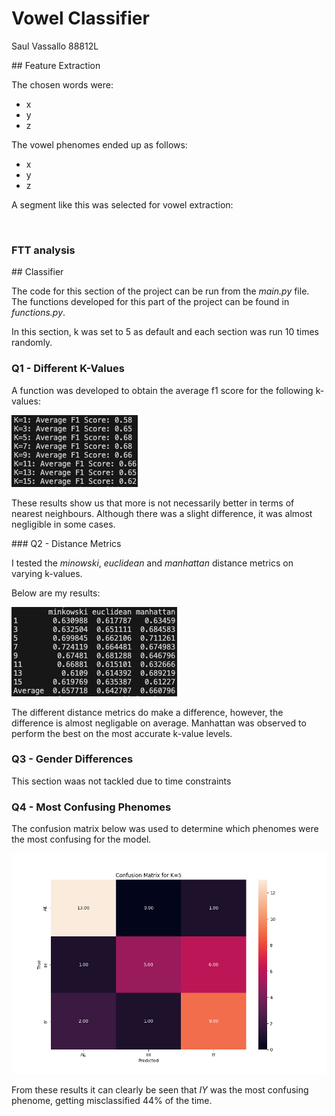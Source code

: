 # Vowel Classifier

Saul Vassallo 88812L

## Feature Extraction

The chosen words were:

- x
- y
- z

The vowel phenomes ended up as follows:

- x
- y
- z

A segment like this was selected for vowel extraction:

![]()

### FTT analysis

## Classifier

The code for this section of the project can be run from the _main.py_ file. The functions developed for this part of the project can be found in _functions.py_.

In this section, k was set to 5 as default and each section was run 10 times randomly.

### Q1 - Different K-Values

A function was developed to obtain the average f1 score for the following k-values:

![k-values](results/k-values.png)

These results show us that more is not necessarily better in terms of nearest neighbours. Although there was a slight difference, it was almost negligible in some cases.

### Q2 - Distance Metrics

I tested the _minowski_, _euclidean_ and _manhattan_ distance metrics on varying k-values.

Below are my results:

![distance metrics](results/distance-metrics.png)

The different distance metrics do make a difference, however, the difference is almost negligable on average. Manhattan was observed to perform the best on the most accurate k-value levels.

### Q3 - Gender Differences

This section waas not tackled due to time constraints

### Q4 - Most Confusing Phenomes

The confusion matrix below was used to determine which phenomes were the most confusing for the model.

![confusion matrix](results/confusion_matrix_k5.png)

From these results it can clearly be seen that _IY_ was the most confusing phenome, getting misclassified 44% of the time.
